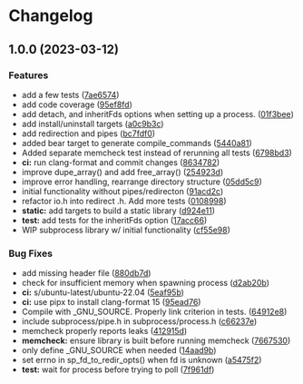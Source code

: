 # Changelog

## 1.0.0 (2023-03-12)


### Features

* add a few tests ([7ae6574](https://github.com/jedwillick/libsubprocess/commit/7ae6574e94348984e211933d39de5b5014e04e62))
* add code coverage ([95ef8fd](https://github.com/jedwillick/libsubprocess/commit/95ef8fd60b1971487f7dcebe917206972ba1769b))
* add detach, and inheritFds options when setting up a process. ([01f3bee](https://github.com/jedwillick/libsubprocess/commit/01f3bee45877dd2e9fd95223d4fbde9b064a2723))
* add install/uninstall targets ([a0c9b3c](https://github.com/jedwillick/libsubprocess/commit/a0c9b3c7ad8de85c0a07bd3f9861b159ed379441))
* add redirection and pipes ([bc7fdf0](https://github.com/jedwillick/libsubprocess/commit/bc7fdf091a223357a465c5f39c4c334da65f69f5))
* added bear target to generate compile_commands ([5440a81](https://github.com/jedwillick/libsubprocess/commit/5440a81374a9a0b54eb78a6807812e4a42cd4b1f))
* Added separate memcheck test instead of rerunning all tests ([6798bd3](https://github.com/jedwillick/libsubprocess/commit/6798bd3f6189b7ee746436cedd3db72a49bf8a91))
* **ci:** run clang-format and commit changes ([8634782](https://github.com/jedwillick/libsubprocess/commit/8634782df1fe9f139979e80e3716c438958e2ce8))
* improve dupe_array() and add free_array() ([254923d](https://github.com/jedwillick/libsubprocess/commit/254923db9fca811412317a0c12957a762c52876b))
* improve error handling, rearrange directory structure ([05dd5c9](https://github.com/jedwillick/libsubprocess/commit/05dd5c9d2c4aec44e2a373d6f6070699107616ab))
* initial functionality without pipes/redirecton ([91acd2c](https://github.com/jedwillick/libsubprocess/commit/91acd2ce3a8e0d98de4c2564c74301ef2fac02e9))
* refactor io.h into redirect .h. Add more tests ([0108998](https://github.com/jedwillick/libsubprocess/commit/0108998556209b40aa468b0b4c8de73f07529e8b))
* **static:** add targets to build a static library ([d924e11](https://github.com/jedwillick/libsubprocess/commit/d924e110b763d43f136c07fbeac252ffe55eba47))
* **test:** add tests for the inheritFds option ([17acc66](https://github.com/jedwillick/libsubprocess/commit/17acc66c3e8fda59bed18f97e3e07010830d98e3))
* WIP subprocess library w/ initial functionality ([cf55e98](https://github.com/jedwillick/libsubprocess/commit/cf55e983cde3f2e3931fa1c26f030470a379beb9))


### Bug Fixes

* add missing header file ([880db7d](https://github.com/jedwillick/libsubprocess/commit/880db7deacb194045d1024f4d09361d794418615))
* check for insufficient memory when spawning process ([d2ab20b](https://github.com/jedwillick/libsubprocess/commit/d2ab20b4d02c9234b003262aad43c8cd093eee85))
* **ci:** s/ubuntu-latest/ubuntu-22.04 ([5eaf95b](https://github.com/jedwillick/libsubprocess/commit/5eaf95be68c144dc622b833c05c8ac4ca89760ef))
* **ci:** use pipx to install clang-format 15 ([95ead76](https://github.com/jedwillick/libsubprocess/commit/95ead76a8ae6b011b42221422ffcbf2a37344eda))
* Compile with _GNU_SOURCE. Properly link criterion in tests. ([64912e8](https://github.com/jedwillick/libsubprocess/commit/64912e8e3aaa62dbb6ddad7d984773d5258a63de))
* include subprocess/pipe.h in subprocess/process.h ([c66237e](https://github.com/jedwillick/libsubprocess/commit/c66237ebf8d52da789106d70a7a0a0126563a6f6))
* memcheck properly reports leaks ([412915d](https://github.com/jedwillick/libsubprocess/commit/412915d77cc2b3f06ec888418eace4f903aaeb17))
* **memcheck:** ensure library is built before running memcheck ([7667530](https://github.com/jedwillick/libsubprocess/commit/7667530eb1be741451bba0582f3970fb95fb8f92))
* only define _GNU_SOURCE when needed ([14aad9b](https://github.com/jedwillick/libsubprocess/commit/14aad9bbb056df52f0bdc1851d855b2644d0258e))
* set errno in sp_fd_to_redir_opts() when fd is unknown ([a5475f2](https://github.com/jedwillick/libsubprocess/commit/a5475f21dd5c954b2c0e154c3c17b4d8c2bb11a6))
* **test:** wait for process before trying to poll ([7f961df](https://github.com/jedwillick/libsubprocess/commit/7f961dfcd212ff4c23a3a8864f51fba1d2122d23))
